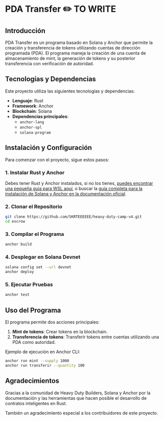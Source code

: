 # PDA Transfer ✏️ TO WRITE

## Introducción
PDA Transfer es un programa basado en Solana y Anchor que permite la creación y transferencia de tokens utilizando cuentas de dirección programada (PDA). El programa maneja la creación de una cuenta de almacenamiento de mint, la generación de tokens y su posterior transferencia con verificación de autoridad.

## Tecnologías y Dependencias
Este proyecto utiliza las siguientes tecnologías y dependencias:

- **Lenguaje**: Rust
- **Framework**: Anchor
- **Blockchain**: Solana
- **Dependencias principales**:
  - `anchor-lang`
  - `anchor-spl`
  - `solana-program`

## Instalación y Configuración
Para comenzar con el proyecto, sigue estos pasos:

### 1. Instalar Rust y Anchor
Debes tener Rust y Anchor instalados, si no los tienes, [puedes encontrar una pequeña guia para WSL aquí](../docs/todo.md#config), o buscar la [guía completa para la instalación de Solana y Anchor en la documentación oficial](https://solana.com/es/docs/intro/installation).


### 2. Clonar el Repositorio
```bash
git clone https://github.com/SKRTEEEEEE/heavy-duty-camp-v4.git
cd escrow
```

### 3. Compilar el Programa
```bash
anchor build
```

### 4. Desplegar en Solana Devnet
```bash
solana config set --url devnet
anchor deploy
```

### 5. Ejecutar Pruebas
```bash
anchor test
```

## Uso del Programa
El programa permite dos acciones principales:

1. **Mint de tokens**: Crear tokens en la blockchain.
2. **Transferencia de tokens**: Transferir tokens entre cuentas utilizando una PDA como autoridad.

Ejemplo de ejecución en Anchor CLI:

```bash
anchor run mint --supply 1000
anchor run transferir --quantity 100
```

## Agradecimientos
Gracias a la comunidad de Heavy Duty Builders, Solana y Anchor por la documentación y las herramientas que hacen posible el desarrollo de contratos inteligentes en Rust. 

También un agradecimiento especial a los contribuidores de este proyecto.
